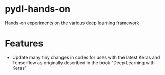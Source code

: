 # pydl-hands-on

Hands-on experiments on the various deep learning framework

# Features

* Update many tiny changes in codes for uses with the latest Keras and Tensorflow as originally described in the book "Deep
Learning with Keras"


